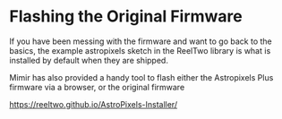 # Flashing the Original Firmware

If you have been messing with the firmware and want to go back to the basics, the example astropixels sketch in the ReelTwo library is what is installed by default when they are shipped. 

Mimir has also provided a handy tool to flash either the Astropixels Plus firmware via a browser, or the original firmware

https://reeltwo.github.io/AstroPixels-Installer/